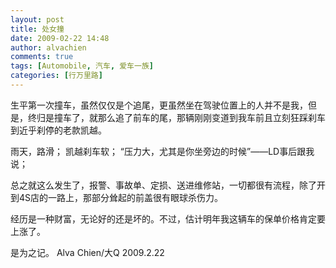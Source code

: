 ```yaml
---
layout: post
title: 处女撞
date: 2009-02-22 14:48
author: alvachien
comments: true
tags: [Automobile, 汽车, 爱车一族]
categories: [行万里路]
---
```


生平第一次撞车，虽然仅仅是个追尾，更虽然坐在驾驶位置上的人并不是我，但是，终归是撞车了，就那么追了前车的尾，那辆刚刚变道到我车前且立刻狂踩刹车到近乎刹停的老款凯越。

雨天，路滑；
凯越刹车软；
“压力大，尤其是你坐旁边的时候”——LD事后跟我说；

总之就这么发生了，报警、事故单、定损、送进维修站，一切都很有流程，除了开到4S店的一路上，那部分耸起的前盖很有眼球杀伤力。

经历是一种财富，无论好的还是坏的。不过，估计明年我这辆车的保单价格肯定要上涨了。

是为之记。
Alva Chien/大Q
2009.2.22

